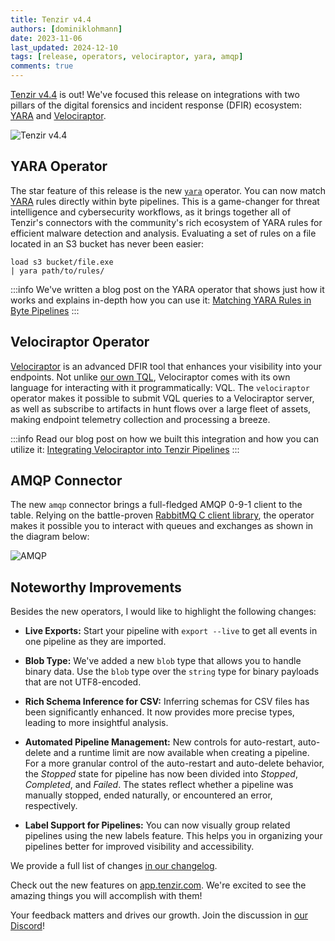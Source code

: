 ```yaml
---
title: Tenzir v4.4
authors: [dominiklohmann]
date: 2023-11-06
last_updated: 2024-12-10
tags: [release, operators, velociraptor, yara, amqp]
comments: true
---
```


[Tenzir v4.4](https://github.com/tenzir/tenzir/releases/tag/v4.4.0) is out!
We've focused this release on integrations with two pillars of the digital
forensics and incident response (DFIR) ecosystem: [YARA][yara] and
[Velociraptor][velociraptor].

[yara]: https://yara.readthedocs.io
[velociraptor]: https://docs.velociraptor.app

![Tenzir v4.4](tenzir-v4.4.excalidraw.svg)

<!-- truncate -->

## YARA Operator

The star feature of this release is the new [`yara`](/next/operators/yara)
operator. You can now match [YARA][yara] rules directly within byte pipelines.
This is a game-changer for threat intelligence and cybersecurity workflows, as
it brings together all of Tenzir's connectors with the community's rich
ecosystem of YARA rules for efficient malware detection and analysis. Evaluating
a set of rules on a file located in an S3 bucket has never been easier:

```
load s3 bucket/file.exe
| yara path/to/rules/
```

:::info
We've written a blog post on the YARA operator that shows just how it works and
explains in-depth how you can use it: [Matching YARA Rules in Byte
Pipelines](/blog/matching-yara-rules-in-byte-pipelines)
:::

## Velociraptor Operator

[Velociraptor][velociraptor] is an advanced DFIR tool that enhances your
visibility into your endpoints. Not unlike [our own TQL](/language),
Velociraptor comes with its own language for interacting with it
programmatically: VQL. The `velociraptor` operator makes it possible to submit
VQL queries to a Velociraptor server, as well as subscribe to artifacts
in hunt flows over a large fleet of assets, making endpoint telemetry
collection and processing a breeze.

:::info
Read our blog post on how we built this integration and how you can utilize it:
[Integrating Velociraptor into Tenzir
Pipelines](/blog/integrating-velociraptor-into-tenzir-pipelines)
:::

## AMQP Connector

The new `amqp` connector brings a full-fledged AMQP 0-9-1 client to the table.
Relying on the battle-proven [RabbitMQ C client
library](https://github.com/alanxz/rabbitmq-c), the operator makes it possible
you to interact with queues and exchanges as shown in the diagram below:

![AMQP](amqp.excalidraw.svg)

## Noteworthy Improvements

Besides the new operators, I would like to highlight the following changes:

- **Live Exports:** Start your pipeline with `export --live` to get all events
  in one pipeline as they are imported.

- **Blob Type:** We've added a new `blob` type that allows you to handle binary
  data. Use the `blob` type over the `string` type for binary payloads that are
  not UTF8-encoded.

- **Rich Schema Inference for CSV:** Inferring schemas for CSV files has been
  significantly enhanced. It now provides more precise types, leading to more
  insightful analysis.

- **Automated Pipeline Management:** New controls for auto-restart, auto-delete
  and a runtime limit are now available when creating a pipeline. For a more
  granular control of the auto-restart and auto-delete behavior, the _Stopped_
  state for pipeline has now been divided into _Stopped_, _Completed_, and
  _Failed_. The states reflect whether a pipeline was manually stopped, ended
  naturally, or encountered an error, respectively.

- **Label Support for Pipelines:** You can now visually group related pipelines
  using the new labels feature. This helps you in organizing your pipelines
  better for improved visibility and accessibility.

We provide a full list of changes [in our changelog](/changelog#v440).

Check out the new features on [app.tenzir.com](https://app.tenzir.com). We're
excited to see the amazing things you will accomplish with them!

Your feedback matters and drives our growth. Join the discussion in [our
Discord](/discord)!
